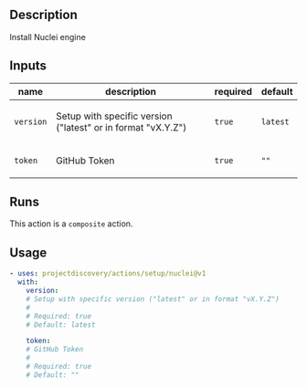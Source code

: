 ## Description

Install Nuclei engine

## Inputs

| name | description | required | default |
| --- | --- | --- | --- |
| `version` | <p>Setup with specific version ("latest" or in format "vX.Y.Z")</p> | `true` | `latest` |
| `token` | <p>GitHub Token</p> | `true` | `""` |


## Runs

This action is a `composite` action.

## Usage

```yaml
- uses: projectdiscovery/actions/setup/nuclei@v1
  with:
    version:
    # Setup with specific version ("latest" or in format "vX.Y.Z")
    #
    # Required: true
    # Default: latest

    token:
    # GitHub Token
    #
    # Required: true
    # Default: ""
```



